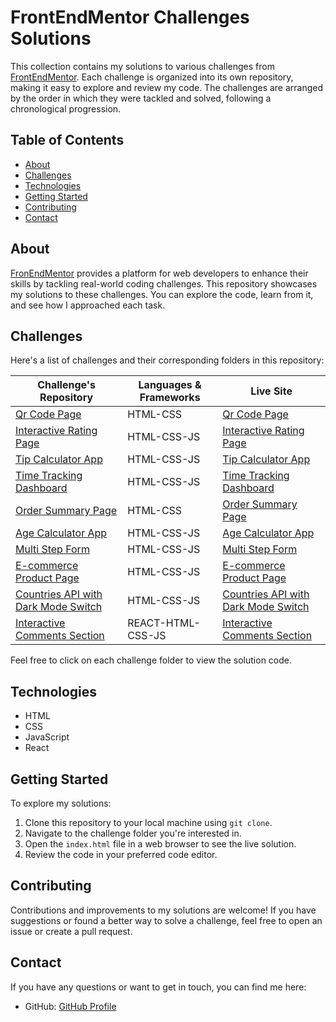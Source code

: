 # FrontEndMentor Challenges Solutions

This collection contains my solutions to various challenges from [FrontEndMentor](https://www.frontendmentor.io/). Each challenge is organized into its own repository, making it easy to explore and review my code.
The challenges are arranged by the order in which they were tackled and solved, following a chronological progression.


## Table of Contents

- [About](#about)
- [Challenges](#challenges)
- [Technologies](#technologies)
- [Getting Started](#getting-started)
- [Contributing](#contributing)
- [Contact](#Contact)

## About

[FronEndMentor](https://www.frontendmentor.io/) provides a platform for web developers to enhance their skills by tackling real-world coding challenges. This repository showcases my solutions to these challenges. You can explore the code, learn from it, and see how I approached each task.

## Challenges

Here's a list of challenges and their corresponding folders in this repository:

| Challenge's Repository | Languages & Frameworks | Live Site |
|---|---|---|
| [Qr Code Page](https://github.com/xCordeva/qr-code-page-FrontendmentorChallenges) | HTML-CSS | [Qr Code Page](https://xcordeva.github.io/qr-code-page-FrontendmentorChallenges) |
| [Interactive Rating Page](https://github.com/xCordeva/interactive-rating-page-FrontendmentorChallenges) | HTML-CSS-JS | [Interactive Rating Page](https://xcordeva.github.io/interactive-rating-page-FrontendmentorChallenges) |
| [Tip Calculator App](https://github.com/xCordeva/tip-calculator-app-FrontendmentorChallenges) | HTML-CSS-JS | [Tip Calculator App](https://xcordeva.github.io/tip-calculator-app-FrontendmentorChallenges) |
| [Time Tracking Dashboard](https://github.com/xCordeva/time-tracking-dashboard-FrontendmentorChallenges) | HTML-CSS-JS | [Time Tracking Dashboard](https://xcordeva.github.io/time-tracking-dashboard-FrontendmentorChallenges) |
| [Order Summary Page](https://github.com/xCordeva/order-summary-page-FrontendmentorChallenges) | HTML-CSS | [Order Summary Page](https://xcordeva.github.io/order-summary-page-FrontendmentorChallenges) |
| [Age Calculator App](https://github.com/xCordeva/age-calculator-app-FrontendmentorChallenges) | HTML-CSS-JS | [Age Calculator App](https://xcordeva.github.io/age-calculator-app-FrontendmentorChallenges) |
| [Multi Step Form](https://github.com/xCordeva/multi-step-form-FrontendmentorChallenges) | HTML-CSS-JS | [Multi Step Form](https://xcordeva.github.io/multi-step-form-FrontendmentorChallenges) |
| [E-commerce Product Page](https://github.com/xCordeva/ecommerce-product-page-FrontendmentorChallenges) | HTML-CSS-JS | [E-commerce Product Page](https://xcordeva.github.io/ecommerce-product-page-FrontendmentorChallenges) |
| [Countries API with Dark Mode Switch](https://github.com/xCordeva/countries-api-with-theme-switcher-FrontendmentorChallenges) | HTML-CSS-JS | [Countries API with Dark Mode Switch](https://xcordeva.github.io/countries-api-with-theme-switcher-FrontendmentorChallenges) |
| [Interactive Comments Section](https://github.com/xCordeva/interactive-comments-section-FrontendmentorChallenges/tree/main) | REACT-HTML-CSS-JS | [Interactive Comments Section](https://xcordeva.github.io/interactive-comments-section-FrontendmentorChallenges) |

Feel free to click on each challenge folder to view the solution code.

## Technologies

- HTML
- CSS
- JavaScript
- React


## Getting Started

To explore my solutions:
1. Clone this repository to your local machine using `git clone`.
2. Navigate to the challenge folder you're interested in.
3. Open the `index.html` file in a web browser to see the live solution.
4. Review the code in your preferred code editor.


## Contributing

Contributions and improvements to my solutions are welcome! If you have suggestions or found a better way to solve a challenge, feel free to open an issue or create a pull request.


## Contact

If you have any questions or want to get in touch, you can find me here:

- GitHub: [GitHub Profile](https://github.com/xCordeva)

